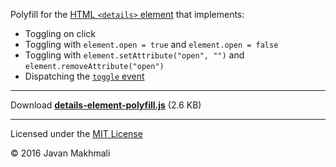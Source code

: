 Polyfill for the [HTML `<details>` element](https://developer.mozilla.org/en-US/docs/Web/HTML/Element/details) that implements:

 * Toggling on click
 * Toggling with `element.open = true` and `element.open = false`
 * Toggling with `element.setAttribute("open", "")` and `element.removeAttribute("open")`
 * Dispatching the [`toggle` event](http://www.w3schools.com/jsref/event_ontoggle.asp)

---

Download **[details-element-polyfill.js](dist/details-element-polyfill.js)** (2.6 KB)

---

Licensed under the [MIT License](LICENSE.txt)

© 2016 Javan Makhmali
